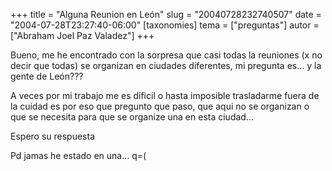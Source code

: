 +++
title = "Alguna Reunion en León"
slug = "20040728232740507"
date = "2004-07-28T23:27:40-06:00"
[taxonomies]
tema = ["preguntas"]
autor = ["Abraham Joel Paz Valadez"]
+++

Bueno, me he encontrado con la sorpresa que casi todas la reuniones (x
no decir que todas) se organizan en ciudades diferentes, mi pregunta es…
y la gente de León???

A veces por mi trabajo me es dificil o hasta imposible trasladarme fuera
de la cuidad es por eso que pregunto que paso, que aqui no se organizan
o que se necesita para que se organize una en esta ciudad…

Espero su respuesta

Pd jamas he estado en una… q=(
